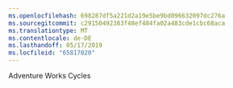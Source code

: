 ```yaml
---
ms.openlocfilehash: 698287df5a221d2a19e5be9bd096632097dc276a
ms.sourcegitcommit: c29150492383f48ef484fa02a483cde1cbc68aca
ms.translationtype: MT
ms.contentlocale: de-DE
ms.lasthandoff: 05/17/2019
ms.locfileid: "65817020"
---
```

Adventure Works Cycles
